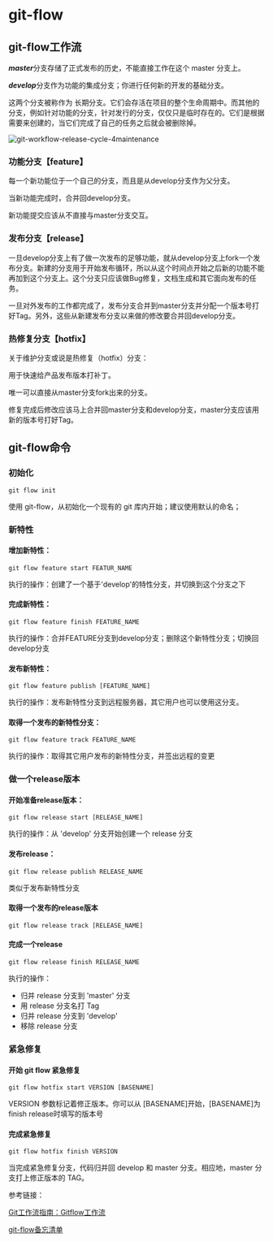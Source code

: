 # git-flow

## git-flow工作流

***master***分支存储了正式发布的历史，不能直接工作在这个 master 分支上。

***develop***分支作为功能的集成分支；你进行任何新的开发的基础分支。

这两个分支被称作为 长期分支。它们会存活在项目的整个生命周期中。而其他的分支，例如针对功能的分支，针对发行的分支，仅仅只是临时存在的。它们是根据需要来创建的，当它们完成了自己的任务之后就会被删除掉。

![git-workflow-release-cycle-4maintenance](https://ww4.sinaimg.cn/large/006tKfTcgy1fdq4yzb90gj30h20akjs2.jpg)

### 功能分支【feature】

每一个新功能位于一个自己的分支，而且是从develop分支作为父分支。

当新功能完成时，合并回develop分支。

新功能提交应该从不直接与master分支交互。



### 发布分支【release】

一旦develop分支上有了做一次发布的足够功能，就从develop分支上fork一个发布分支。新建的分支用于开始发布循环，所以从这个时间点开始之后新的功能不能再加到这个分支上。这个分支只应该做Bug修复，文档生成和其它面向发布的任务。

一旦对外发布的工作都完成了，发布分支合并到master分支并分配一个版本号打好Tag。另外，这些从新建发布分支以来做的修改要合并回develop分支。



### 热修复分支【hotfix】

关于维护分支或说是热修复（hotfix）分支：

用于快速给产品发布版本打补丁。

唯一可以直接从master分支fork出来的分支。

修复完成后修改应该马上合并回master分支和develop分支，master分支应该用新的版本号打好Tag。



## git-flow命令

### 初始化

```
git flow init
```

使用 git-flow，从初始化一个现有的 git 库内开始；建议使用默认的命名；



### 新特性

#### 增加新特性：

```
git flow feature start FEATUR_NAME
```

执行的操作：创建了一个基于'develop'的特性分支，并切换到这个分支之下



#### 完成新特性：

```
git flow feature finish FEATURE_NAME
```

执行的操作：合并FEATURE分支到develop分支；删除这个新特性分支；切换回develop分支



#### 发布新特性：

```
git flow feature publish [FEATURE_NAME]
```

执行的操作：发布新特性分支到远程服务器，其它用户也可以使用这分支。



#### 取得一个发布的新特性分支：

```
git flow feature track FEATURE_NAME
```

执行的操作：取得其它用户发布的新特性分支，并签出远程的变更



### 做一个release版本

#### 开始准备release版本：

```
git flow release start [RELEASE_NAME]
```

执行的操作：从 'develop' 分支开始创建一个 release 分支



#### 发布release：

```
git flow release publish RELEASE_NAME
```

类似于发布新特性分支



#### 取得一个发布的release版本

```
git flow release track [RELEASE_NAME]
```



#### 完成一个release

```
git flow release finish RELEASE_NAME
```

执行的操作：

- 归并 release 分支到 'master' 分支
- 用 release 分支名打 Tag
- 归并 release 分支到 'develop'
- 移除 release 分支



### 紧急修复

#### 开始 git flow 紧急修复

```
git flow hotfix start VERSION [BASENAME]
```

VERSION 参数标记着修正版本。你可以从 [BASENAME]开始，[BASENAME]为finish release时填写的版本号



#### 完成紧急修复

```
git flow hotfix finish VERSION
```

当完成紧急修复分支，代码归并回 develop 和 master 分支。相应地，master 分支打上修正版本的 TAG。







参考链接：

[Git工作流指南：Gitflow工作流](http://blog.jobbole.com/76867/)

[git-flow备忘清单](https://danielkummer.github.io/git-flow-cheatsheet/index.zh_CN.html)





